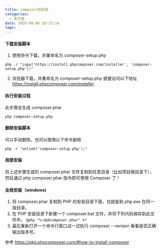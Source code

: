 ```yaml
---
title: composer的安装
categories:
  - 未分类
date: 2020-08-06 10:23:24
tags:
---
```

#### 下载安装脚本
1. 使用命令下载，并重命名为 composer-setup.php
```
php -r "copy('https://install.phpcomposer.com/installer', 'composer-setup.php');"
```
2. 浏览器下载，并重命名为 composer-setup.php
直接访问以下地址
https://install.phpcomposer.com/installer

#### 执行安装过程
此步骤会生成 composer.phar
```
php composer-setup.php
```
#### 删除安装脚本
可以手动删除，也可以使用以下命令删除
```
php -r "unlink('composer-setup.php');"
```

#### 局部安装
将上述步骤生成的 composer.phar 文件复制到任意目录（比如项目根目录下），然后通过 php composer.phar 指令即可使用 Composer 了！
#### 全局安装（windows)

1. 将 composer.phar 复制到 PHP 的安装目录下面，也就是和 php.exe 在同一级目录。
2. 在 PHP 安装目录下新建一个 composer.bat 文件，并将下列代码保存到此文件中。
`@php "%~dp0composer.phar" %*`
3. 最后重新打开一个命令行窗口试一试执行 composer --version 看看是否正确输出版本号。


参考
https://pkg.phpcomposer.com/#how-to-install-composer